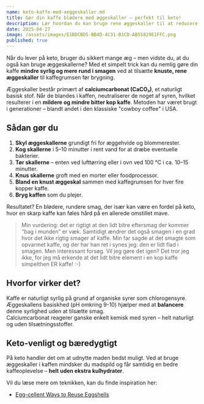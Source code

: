 ```yaml
---
name: keto-kaffe-med-aeggeskaller.md
title: Gør din kaffe blødere med æggeskaller – perfekt til keto!
description: Lær hvordan du kan bruge rene æggeskaller til at reducere syrligheden i din kaffe og få en blødere smag – en smart måde at udnytte alle dele af ægget på keto.
date: 2025-04-27
image: /assets/images/E1BDCBD5-BB4D-4C31-B1CD-AB55829E1FFC.png
published: true
---
```


Når du lever på keto, bruger du sikkert mange æg – men vidste du, at du også kan bruge æggeskallerne? Med et simpelt trick kan du nemlig gøre din kaffe **mindre syrlig og mere rund i smagen** ved at tilsætte **knuste, rene æggeskaller** til kaffegrumsen før brygning.

Æggeskaller består primært af **calciumcarbonat (CaCO₃)**, et naturligt basisk stof. Når de blandes i kaffen, neutraliserer de noget af syren, hvilket resulterer i en **mildere og mindre bitter kop kaffe**. Metoden har været brugt i generationer – blandt andet i den klassiske "cowboy coffee" i USA.

## Sådan gør du

1. **Skyl æggeskallerne** grundigt fri for æggehvide og blommerester.
2. **Kog skallerne** i 5–10 minutter i rent vand for at dræbe eventuelle bakterier.
3. **Tør skallerne** – enten ved lufttørring eller i ovn ved 100 °C i ca. 10–15 minutter.
4. **Knus skallerne** groft med en morter eller foodprocessor.
5. **Bland en knust æggeskal** sammen med kaffegrumsen for hver fire kopper kaffe.
6. **Bryg kaffen** som du plejer.

Resultatet? En blødere, rundere smag, der især kan være en fordel på keto, hvor en skarp kaffe kan føles hård på en allerede omstillet mave.

> Min vurdering: det er rigtigt at den lidt bitre eftersmag der kommer “bag i munden” er væk. Samtidigt ændrer det også smagen i en grad hvor det ikke rigtig smager af kaffe. Min far sagde at det smagte som opvarmet kaffe, og der har han ret i synes jeg: den er lidt flad i smagen. Men interessant forsøg. Vil jeg gøre det igen? Det tror jeg ikke, for jeg må erkende at det lidt bitre element i en kop kaffe simpelthen ER kaffe! :-)

## Hvorfor virker det?

Kaffe er naturligt syrlig på grund af organiske syrer som chlorogensyre. Æggeskallens basiskhed (pH omkring 9-10) hjælper med at **balancere** denne syrlighed uden at tilsætte smag.  
Calciumcarbonat reagerer ganske enkelt kemisk med syren – helt naturligt og uden tilsætningsstoffer.

## Keto-venligt og bæredygtigt

På keto handler det om at udnytte maden bedst muligt. Ved at bruge æggeskaller i kaffen mindsker du madspild og får samtidig en bedre kaffeoplevelse – **helt uden ekstra kulhydrater**.

Vil du læse mere om teknikken, kan du finde inspiration her:  
- [Egg-cellent Ways to Reuse Eggshells
](https://blog.meyerhatchery.com/2023/12/eggcellent-ways-to-reuse-eggshells/)

